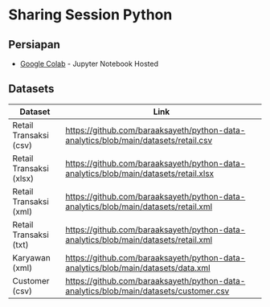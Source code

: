 # Sharing Session Python

## Persiapan
- [Google Colab](https://colab.research.google.com/) - Jupyter Notebook Hosted

## Datasets
| Dataset | Link |
| ------ | ------ |
| Retail Transaksi (csv) | https://github.com/baraaksayeth/python-data-analytics/blob/main/datasets/retail.csv |
| Retail Transaksi (xlsx) | https://github.com/baraaksayeth/python-data-analytics/blob/main/datasets/retail.xlsx |
| Retail Transaksi (xml) | https://github.com/baraaksayeth/python-data-analytics/blob/main/datasets/retail.xml |
| Retail Transaksi (txt) | https://github.com/baraaksayeth/python-data-analytics/blob/main/datasets/retail.xml |
| Karyawan (xml) | https://github.com/baraaksayeth/python-data-analytics/blob/main/datasets/data.xml |
| Customer (csv) | https://github.com/baraaksayeth/python-data-analytics/blob/main/datasets/customer.csv |
